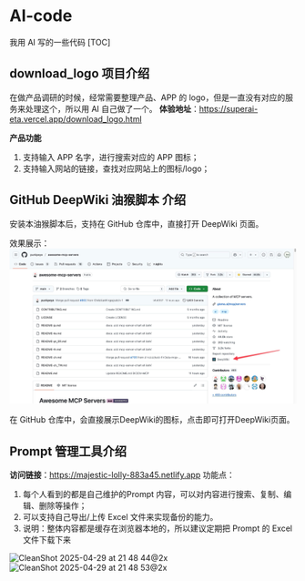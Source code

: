 # AI-code
我用 AI 写的一些代码
[TOC]


## download_logo 项目介绍
在做产品调研的时候，经常需要整理产品、APP 的 logo，但是一直没有对应的服务来处理这个，所以用 AI 自己做了一个。
**体验地址**：https://superai-eta.vercel.app/download_logo.html

**产品功能**
1. 支持输入 APP 名字，进行搜索对应的 APP 图标；
2. 支持输入网站的链接，查找对应网站上的图标/logo；

## GitHub DeepWiki 油猴脚本 介绍
安装本油猴脚本后，支持在 GitHub 仓库中，直接打开 DeepWiki 页面。

效果展示：
![](https://raw.githubusercontent.com/askfanxiaojun/img/master/images/2025/04/29/CleanShot%202025-04-29%20at%2016.07.05-2x.jpg)

在 GitHub 仓库中，会直接展示DeepWiki的图标，点击即可打开DeepWiki页面。

## Prompt 管理工具介绍
**访问链接**：https://majestic-lolly-883a45.netlify.app
功能点：
1. 每个人看到的都是自己维护的Prompt 内容，可以对内容进行搜索、复制、编辑、删除等操作；
2. 可以支持自己导出/上传  Excel 文件来实现备份的能力。
3. 说明：整体内容都是缓存在浏览器本地的，所以建议定期把 Prompt 的 Excel 文件下载下来

![CleanShot 2025-04-29 at 21 48 44@2x](https://github.com/user-attachments/assets/12e72205-1ad0-42b8-9c4f-88f9e97d35db)
![CleanShot 2025-04-29 at 21 48 53@2x](https://github.com/user-attachments/assets/5155a522-25e2-4772-a70a-2619bbc16ccc)

